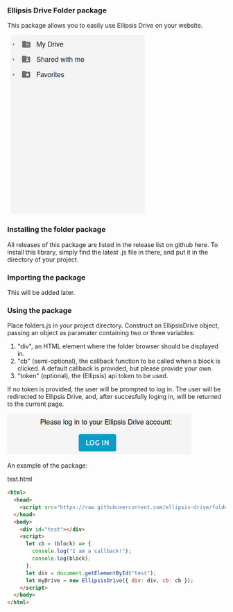 ### Ellipsis Drive Folder package

This package allows you to easily use Ellipsis Drive on your website.

![Gif of the folders package in action](https://github.com/ellipsis-drive/folders-package/blob/main/img/folders.gif)

### Installing the folder package

All releases of this package are listed in the release list on github here. To install this library, simply find the latest .js file in there, and put it in the directory of your project.

### Importing the package

This will be added later.

### Using the package

Place folders.js in your project directory. Construct an EllipsisDrive object, passing an object as paramater containing two or three variables:

1. "div", an HTML element where the folder browser should be displayed in.
2. "cb" (semi-optional), the callback function to be called when a block is clicked. A default callback is provided, but please provide your own.
3. "token" (optional), the (Ellipsis) api token to be used.

If no token is provided, the user will be prompted to log in. The user will be redirected to Ellipsis Drive, and, after succesfully loging in, will be returned to the current page.

![Image of the log in prompt](https://github.com/ellipsis-drive/folders-package/blob/main/img/login.png)

An example of the package:

test.html

```html
<html>
  <head>
    <script src="https://raw.githubusercontent.com/ellipsis-drive/folders-package/npm-support/build/ellipsis-folders.js"></script>
  </head>
  <body>
    <div id="test"></div>
    <script>
      let cb = (block) => {
        console.log("I am a callback!");
        console.log(block);
      };
      let div = document.getElementById("test");
      let myDrive = new EllipsisDrive({ div: div, cb: cb });
    </script>
  </body>
</html>
```
